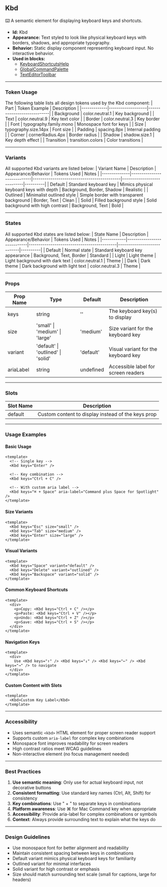## Kbd
⌨️ A semantic element for displaying keyboard keys and shortcuts.
- **Id:** Kbd
- **Appearance:** Text styled to look like physical keyboard keys with borders, shadows, and appropriate typography.
- **Behavior:** Static display component representing keyboard input. No interactive behavior.
- **Used in blocks:**
  - [KeyboardShortcutsHelp](../blocks/KeyboardShortcutsHelp.md)
  - [GlobalCommandPalette](../blocks/GlobalCommandPalette.md)
  - [TextEditorToolbar](../blocks/TextEditorToolbar.md)

---

### Token Usage
The following table lists all design tokens used by the Kbd component:
| Part        | Token Example      | Description                |
|-------------|-------------------|----------------------------|
| Background  | color.neutral.1   | Key background             |
| Text        | color.neutral.9   | Key text color             |
| Border      | color.neutral.3   | Key border                 |
| Font        | typography.family.mono | Monospace font for keys |
| Size        | typography.size.14px | Font size               |
| Padding     | spacing.8px       | Internal padding           |
| Corner      | cornerRadius.4px  | Border radius              |
| Shadow      | shadow.size.1     | Key depth effect           |
| Transition  | transition.colors | Color transitions          |

---

### Variants
All supported Kbd variants are listed below:
| Variant Name | Description                | Appearance/Behavior                        | Tokens Used                | Notes    |
|--------------|----------------------------|--------------------------------------------|----------------------------|----------|
| Default      | Standard keyboard key      | Mimics physical keyboard keys with depth   | Background, Border, Shadow | Realistic |
| Outlined     | Minimalist outlined style  | Simple border with transparent background  | Border, Text               | Clean    |
| Solid        | Filled background style    | Solid background with high contrast        | Background, Text           | Bold     |

---

### States
All supported Kbd states are listed below:
| State Name | Description                | Appearance/Behavior                        | Tokens Used                | Notes    |
|------------|----------------------------|--------------------------------------------|----------------------------|----------|
| Default    | Normal state               | Standard keyboard key appearance           | Background, Text, Border   | Standard |
| Light      | Light theme                | Light background with dark text            | color.neutral.1           | Theme    |
| Dark       | Dark theme                 | Dark background with light text            | color.neutral.3           | Theme    |

---

### Props
| Prop Name  | Type                        | Default   | Description                                           |
|------------|-----------------------------|-----------|-------------------------------------------------------|
| keys       | string                      | ''        | The keyboard key(s) to display                        |
| size       | 'small' \| 'medium' \| 'large' | 'medium'  | Size variant for the keyboard key                     |
| variant    | 'default' \| 'outlined' \| 'solid' | 'default' | Visual variant for the keyboard key               |
| ariaLabel  | string                      | undefined | Accessible label for screen readers                  |

---

### Slots
| Slot Name | Description                                                     |
|-----------|-----------------------------------------------------------------|
| default   | Custom content to display instead of the keys prop             |

---

### Usage Examples

#### Basic Usage
```vue
<template>
  <!-- Single key -->
  <Kbd keys="Enter" />
  
  <!-- Key combination -->
  <Kbd keys="Ctrl + C" />
  
  <!-- With custom aria label -->
  <Kbd keys="⌘ + Space" aria-label="Command plus Space for Spotlight" />
</template>
```

#### Size Variants
```vue
<template>
  <Kbd keys="Esc" size="small" />
  <Kbd keys="Tab" size="medium" />
  <Kbd keys="Enter" size="large" />
</template>
```

#### Visual Variants
```vue
<template>
  <Kbd keys="Space" variant="default" />
  <Kbd keys="Delete" variant="outlined" />
  <Kbd keys="Backspace" variant="solid" />
</template>
```

#### Common Keyboard Shortcuts
```vue
<template>
  <div>
    <p>Copy: <Kbd keys="Ctrl + C" /></p>
    <p>Paste: <Kbd keys="Ctrl + V" /></p>
    <p>Undo: <Kbd keys="Ctrl + Z" /></p>
    <p>Save: <Kbd keys="Ctrl + S" /></p>
  </div>
</template>
```

#### Navigation Keys
```vue
<template>
  <div>
    Use <Kbd keys="↑" /> <Kbd keys="↓" /> <Kbd keys="←" /> <Kbd keys="→" /> to navigate
  </div>
</template>
```

#### Custom Content with Slots
```vue
<template>
  <Kbd>Custom Key Label</Kbd>
</template>
```

---

### Accessibility
- Uses semantic `<kbd>` HTML element for proper screen reader support
- Supports custom `aria-label` for complex key combinations
- Monospace font improves readability for screen readers
- High contrast ratios meet WCAG guidelines
- Non-interactive element (no focus management needed)

---

### Best Practices
1. **Use semantic meaning**: Only use for actual keyboard input, not decorative buttons
2. **Consistent formatting**: Use standard key names (Ctrl, Alt, Shift) for consistency
3. **Key combinations**: Use " + " to separate keys in combinations
4. **Platform awareness**: Use ⌘ for Mac Command key when appropriate
5. **Accessibility**: Provide aria-label for complex combinations or symbols
6. **Context**: Always provide surrounding text to explain what the keys do

---

### Design Guidelines
- Use monospace font for better alignment and readability
- Maintain consistent spacing between keys in combinations
- Default variant mimics physical keyboard keys for familiarity
- Outlined variant for minimal interfaces
- Solid variant for high contrast or emphasis
- Size should match surrounding text scale (small for captions, large for headers)
